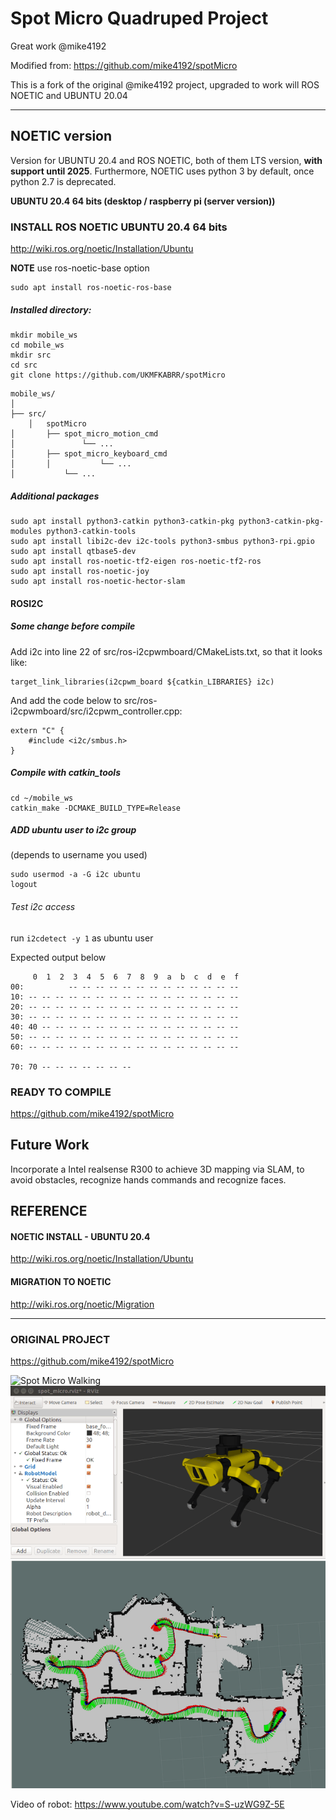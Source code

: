 # Spot Micro Quadruped Project
Great work @mike4192

Modified from:
https://github.com/mike4192/spotMicro



This is a fork of the original @mike4192 project, upgraded to work will ROS NOETIC and UBUNTU 20.04
___________________________
##  NOETIC version

Version for UBUNTU 20.4 and ROS NOETIC, both of them LTS version, **with support until 2025**.
Furthermore, NOETIC uses python 3 by default, once python 2.7 is deprecated.


**UBUNTU 20.4 64 bits (desktop / raspberry pi (server version))**

### INSTALL ROS NOETIC UBUNTU 20.4 64 bits
http://wiki.ros.org/noetic/Installation/Ubuntu

**NOTE**  use ros-noetic-base option
```
sudo apt install ros-noetic-ros-base

```
##### Installed directory:
```
mkdir mobile_ws
cd mobile_ws
mkdir src
cd src
git clone https://github.com/UKMFKABRR/spotMicro
```

```
mobile_ws/
│
├── src/
	│   spotMicro
│		├── spot_micro_motion_cmd
│   	 		└── ...
│  		├── spot_micro_keyboard_cmd
│   	│   		└── ...  
│   		└── ...
```

##### Additional packages
```
sudo apt install python3-catkin python3-catkin-pkg python3-catkin-pkg-modules python3-catkin-tools
sudo apt install libi2c-dev i2c-tools python3-smbus python3-rpi.gpio
sudo apt install qtbase5-dev
sudo apt install ros-noetic-tf2-eigen ros-noetic-tf2-ros
sudo apt install ros-noetic-joy
sudo apt install ros-noetic-hector-slam

```

#### ROSI2C

##### Some change before compile 

Add i2c into line 22 of src/ros-i2cpwmboard/CMakeLists.txt, so that it looks like:
```
target_link_libraries(i2cpwm_board ${catkin_LIBRARIES} i2c)
```

And add the code below to src/ros-i2cpwmboard/src/i2cpwm_controller.cpp:
```
extern "C" {
	#include <i2c/smbus.h>
}
```
##### Compile with catkin_tools
```
cd ~/mobile_ws
catkin_make -DCMAKE_BUILD_TYPE=Release
```

##### ADD ubuntu user to i2c group 
(depends to username you used)
```
sudo usermod -a -G i2c ubuntu
logout
```
###### Test i2c access 

run `i2cdetect -y 1` as ubuntu user

Expected output below
```
     0  1  2  3  4  5  6  7  8  9  a  b  c  d  e  f
00:          -- -- -- -- -- -- -- -- -- -- -- -- -- 
10: -- -- -- -- -- -- -- -- -- -- -- -- -- -- -- -- 
20: -- -- -- -- -- -- -- -- -- -- -- -- -- -- -- -- 
30: -- -- -- -- -- -- -- -- -- -- -- -- -- -- -- -- 
40: 40 -- -- -- -- -- -- -- -- -- -- -- -- -- -- -- 
50: -- -- -- -- -- -- -- -- -- -- -- -- -- -- -- -- 
60: -- -- -- -- -- -- -- -- -- -- -- -- -- -- -- -- 

70: 70 -- -- -- -- -- -- --   
```

### READY TO COMPILE

https://github.com/mike4192/spotMicro





## Future Work

Incorporate a Intel realsense R300 to achieve 3D mapping via SLAM, to avoid obstacles, recognize hands commands and recognize faces.



## REFERENCE

#### NOETIC INSTALL - UBUNTU 20.4
http://wiki.ros.org/noetic/Installation/Ubuntu

#### MIGRATION TO NOETIC
http://wiki.ros.org/noetic/Migration

____________________________
### ORIGINAL PROJECT

https://github.com/mike4192/spotMicro

![Spot Micro Walking](assets/spot_micro_walking.gif)
![RVIZ](assets/rviz_animation.gif)
![slam](assets/spot_micro_slam.gif)

Video of robot: https://www.youtube.com/watch?v=S-uzWG9Z-5E





